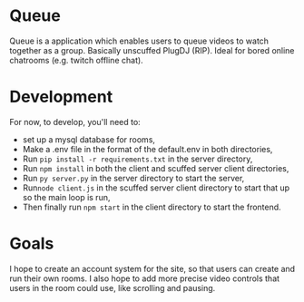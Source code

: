 # Queue
Queue is a application which enables users to queue videos
to watch together as a group. Basically unscuffed PlugDJ (RIP).
Ideal for bored online chatrooms (e.g. twitch offline chat).

# Development
For now, to develop, you'll need to:
* set up a mysql database for rooms, 
* Make a .env file in the format of the default.env in both directories, 
* Run ```pip install -r requirements.txt``` in the server directory, 
* Run  ```npm install``` in both the client and scuffed server client directories,
* Run ```py server.py``` in the server directory to start the server,
* Run```node client.js``` in the scuffed server client directory to start that up so the main loop is run,
* Then finally run ```npm start``` in the client directory to start the frontend.

# Goals
I hope to create an account system for the site, so that
users can create and run their own rooms. I also hope to add more 
precise video controls that users in the room could use, like scrolling and 
pausing.

